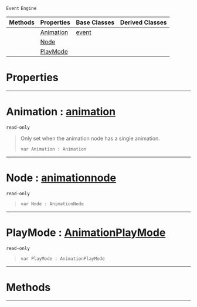  `Event` `Engine`



|Methods|Properties|Base Classes|Derived Classes|
|---|---|---|---|
| |[ Animation](https://github.com/dragonCASTjosh/PlasmaDocs/blob/master/code_reference/class_reference/animationgraphevent.markdown#animation-plasma-engine-do)|[event](https://github.com/dragonCASTjosh/PlasmaDocs/blob/master/code_reference/class_reference/event.markdown)| |
| |[ Node](https://github.com/dragonCASTjosh/PlasmaDocs/blob/master/code_reference/class_reference/animationgraphevent.markdown#node-plasma-engine-documen)| | |
| |[ PlayMode](https://github.com/dragonCASTjosh/PlasmaDocs/blob/master/code_reference/class_reference/animationgraphevent.markdown#playmode-plasma-engine-doc)| | |


 #  Properties


---  
 #  Animation : [animation](https://github.com/dragonCASTjosh/PlasmaDocs/blob/master/code_reference/class_reference/animation.markdown)

 `read-only`

> Only set when the animation node has a single animation.
> ``` lang=cpp, name=Lightning
> var Animation : Animation


---  
 #  Node : [animationnode](https://github.com/dragonCASTjosh/PlasmaDocs/blob/master/code_reference/class_reference/animationnode.markdown)

 `read-only`

> 
> ``` lang=cpp, name=Lightning
> var Node : AnimationNode


---  
 #  PlayMode : [AnimationPlayMode](https://github.com/dragonCASTjosh/PlasmaDocs/blob/master/code_reference/enum_reference.markdown#animationplaymode)

 `read-only`

> 
> ``` lang=cpp, name=Lightning
> var PlayMode : AnimationPlayMode


---  
 #  Methods


---  
 

 